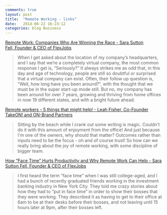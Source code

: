 ```yaml
---
comments: true
layout: post
title:  "Remote Working - links"
date:   2014-06-22 16:23:12
categories: blog Business
---
```


<a href="https://www.linkedin.com/today/post/article/20140324224813-60144-remote-work-companies-who-are-winning-the-race" target="_blank">Remote Work: Companies Who Are Winning the Race - Sara Sutton Fell, Founder &amp; CEO of FlexJobs</a>

> When I get asked about the location of my company’s headquarters, and I say that we’re a completely virtual company, the most common response I get is, “Seriously?” It always strikes me as odd that, in this day and age of technology, people are still so doubtful or surprised that a virtual company can exist. Often, their follow up question is, “Well, how long have you been around?”, with the thought that we must be in the super start-up mode still. But no, my company has been around for over 7 years, growing and thriving from home offices in now 19 different states, and with a bright future ahead.

<a href="https://www.linkedin.com/today/post/article/20140424005707-15449700-remote-workers-5-things-that-might-help" target="_blank">Remote workers - 5 things that might help! - Leah Fisher, Co-Founder TakeON! and ON-Brand Partners</a>

> Sitting by the beach while I crank out some writing is magic. Couldn't do it with this amount of enjoyment from the office! And just because I'm one of the owners, why should that matter? Outcomes rather than inputs need to be the focus - oh and of course trust! So how can we really bring about the joy of remote working, with some discipline of bigger team.

<a href="https://www.linkedin.com/today/post/article/20140407183936-60144-how-face-time-hurts-productivity-and-remote-work-helps" target="_blank">How “Face Time” Hurts Productivity and Why Remote Work Can Help - Sara Sutton Fell, Founder &amp; CEO of FlexJobs</a>

> I first heard the term “face time” when I was still college-aged, and I had a bunch of recently graduated friends working in the investment banking industry in New York City. They told me crazy stories about how they had to “put in face time” in order to show their bosses that they were working. They described it as having to get to their office at 6am to be at their desks before their bosses, and not leaving until 15 hours later at 9pm, after their bosses left.